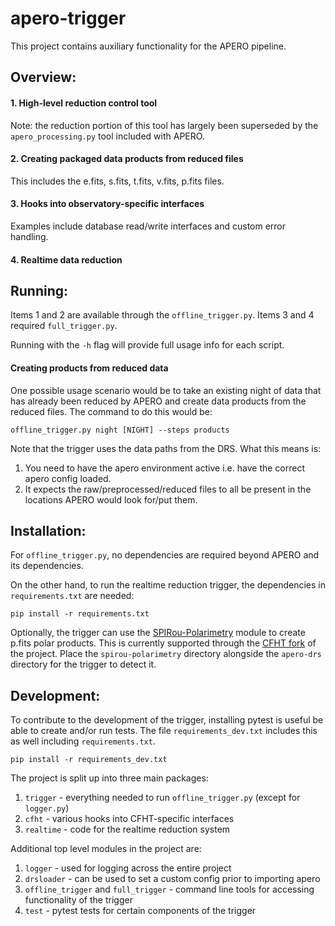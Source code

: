 # apero-trigger
This project contains auxiliary functionality for the APERO pipeline.

## Overview:
#### 1. High-level reduction control tool
Note: the reduction portion of this tool has largely been superseded
by the `apero_processing.py` tool included with APERO.
#### 2. Creating packaged data products from reduced files
This includes the e.fits, s.fits, t.fits, v.fits, p.fits files.
#### 3. Hooks into observatory-specific interfaces
Examples include database read/write interfaces and custom error handling.
#### 4. Realtime data reduction

## Running:
Items 1 and 2 are available through the `offline_trigger.py`. Items 3 and 4 required `full_trigger.py`.

Running with the `-h` flag will provide full usage info for each script.

#### Creating products from reduced data
One possible usage scenario would be to take an existing night of data that has already been reduced by APERO
and create data products from the reduced files. The command to do this would be:
```
offline_trigger.py night [NIGHT] --steps products
```
Note that the trigger uses the data paths from the DRS. What this means is:
1. You need to have the apero environment active i.e. have the correct apero config loaded.
2. It expects the raw/preprocessed/reduced files to all be present in the locations APERO would look for/put them.

## Installation:
For `offline_trigger.py`, no dependencies are required beyond APERO and its dependencies.

On the other hand, to run the realtime reduction trigger, the dependencies in `requirements.txt` are needed:
```
pip install -r requirements.txt
```

Optionally, the trigger can use the [SPIRou-Polarimetry](https://github.com/edermartioli/spirou-polarimetry)
module to create p.fits polar products. This is currently supported through the
[CFHT fork](https://github.com/CFHT/spirou-polarimetry/tree/cfht) of the project.
Place the `spirou-polarimetry` directory alongside the `apero-drs` directory for the trigger to detect it.

## Development:
To contribute to the development of the trigger, installing pytest is useful be able to create and/or run tests.
The file `requirements_dev.txt` includes this as well including `requirements.txt`.
```
pip install -r requirements_dev.txt
```

The project is split up into three main packages:
1. `trigger` - everything needed to run `offline_trigger.py` (except for `logger.py`) 
2. `cfht` - various hooks into CFHT-specific interfaces
3. `realtime` - code for the realtime reduction system

Additional top level modules in the project are:
1. `logger` - used for logging across the entire project
2. `drsloader` - can be used to set a custom config prior to importing apero
3. `offline_trigger` and `full_trigger` - command line tools for accessing functionality of the trigger
4. `test` - pytest tests for certain components of the trigger
